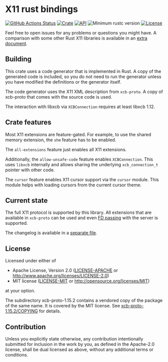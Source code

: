 # X11 rust bindings

[![GitHub Actions Status](https://github.com/psychon/x11rb/workflows/CI/badge.svg)](https://github.com/psychon/x11rb/actions)
[![Crate](https://img.shields.io/crates/v/x11rb.svg)](https://crates.io/crates/x11rb)
[![API](https://docs.rs/x11rb/badge.svg)](https://docs.rs/x11rb)
![Minimum rustc version](https://img.shields.io/badge/rustc-1.56+-lightgray.svg)
[![License](https://img.shields.io/crates/l/x11rb.svg)](https://github.com/psychon/x11rb#license)

Feel free to open issues for any problems or questions you might have.
A comparison with some other Rust X11 libraries is available in an [extra
document](doc/comparison.md).


## Building

This crate uses a code generator that is implemented in Rust. A copy of the
generated code is included, so you do not need to run the generator unless
you have modified the definitions or the generator itself.

The code generator uses the X11 XML description from `xcb-proto`. A copy of
xcb-proto that comes with the source code is used.

The interaction with libxcb via `XCBConnection` requires at least libxcb 1.12.


## Crate features

Most X11 extensions are feature-gated. For example, to use the shared memory
extension, the `shm` feature has to be enabled.

The `all-extensions` feature just enables all X11 extensions.

Additionally, the `allow-unsafe-code` feature enables `XCBConnection`. This uses
`libxcb` internally and allows sharing the underlying `xcb_connection_t` pointer
with other code.

The `cursor` feature enables X11 cursor support via the `cursor` module. This
module helps with loading cursors from the current cursor theme.


## Current state

The full X11 protocol is supported by this library. All extensions that are
available in `xcb-proto` can be used and even [FD
passing](x11rb/examples/shared_memory.rs) with the server is supported.

The changelog is available in a [separate file](doc/changelog.md).


## License

Licensed under either of

 * Apache License, Version 2.0
   ([LICENSE-APACHE](LICENSE-APACHE) or http://www.apache.org/licenses/LICENSE-2.0)
 * MIT license
   ([LICENSE-MIT](LICENSE-MIT) or http://opensource.org/licenses/MIT)

at your option.

The subdirectory xcb-proto-1.15.2 contains a vendored copy of the
package of the same name. It is covered by the MIT license. See
[xcb-proto-1.15.2/COPYING](xcb-proto-1.15.2/COPYING) for details.

## Contribution

Unless you explicitly state otherwise, any contribution intentionally submitted
for inclusion in the work by you, as defined in the Apache-2.0 license, shall be
dual licensed as above, without any additional terms or conditions.
